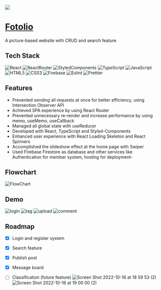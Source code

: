 
<a href="https://fotolio-799f4.web.app/"><img src="https://user-images.githubusercontent.com/81071002/196032288-1dd5d900-b6b3-4473-8c20-f3c2e1f720e1.png"></a>
<h1><a href="https://fotolio-799f4.web.app/">Fotolio</a></h1>


A picture-based website with CRUD and search feature

## Tech Stack
![React](https://img.shields.io/badge/React-20232A?style=for-the-badge&logo=react&logoColor=61DAFB)
![ReactRouter](https://img.shields.io/badge/React_Router-CA4245?style=for-the-badge&logo=react-router&logoColor=white)
![StyledComponents](https://img.shields.io/badge/styled--components-DB7093?style=for-the-badge&logo=styled-components&logoColor=white)
![TypeScript](https://img.shields.io/badge/TypeScript-007ACC?style=for-the-badge&logo=typescript&logoColor=white)
![JavaScript](https://img.shields.io/badge/JavaScript-323330?style=for-the-badge&logo=javascript&logoColor=F7DF1E)
![HTML5](https://img.shields.io/badge/HTML5-E34F26?style=for-the-badge&logo=html5&logoColor=white)
![CSS3](https://img.shields.io/badge/CSS3-1572B6?style=for-the-badge&logo=css3&logoColor=white)
![Firebase](https://img.shields.io/badge/firebase-ffca28?style=for-the-badge&logo=firebase&logoColor=black)
![Eslint](https://img.shields.io/badge/eslint-3A33D1?style=for-the-badge&logo=eslint&logoColor=white)
![Prettier](https://img.shields.io/badge/prettier-1A2C34?style=for-the-badge&logo=prettier&logoColor=F7BA3E)

## Features
- Prevented sending all requests at once for better efficiency, using Intersection Observer API
- Achieved SPA experience by using React Router
- Prevented unnecessary re-render and increase performance by using memo, useMemo, useCallback 
- Managed all global state with useReducer
- Developed with React, TypeScript and Styled-Components   
- Enhanced user experience with React Loading Skeleton and React Spinners
- Accomplished the slideshow effect at the home page with Swiper
- Used Firebase Firestore as database and other services like Authentication for member system, hosting for deployment- 


## Flowchart
![FlowChart](https://user-images.githubusercontent.com/81071002/196028957-dbf689bb-bb87-45cf-a77c-ee8a90e90267.png)

## Demo
![login](https://user-images.githubusercontent.com/81071002/196032165-11c4e845-2650-4079-b72b-9d0402c00317.gif)
![tag](https://user-images.githubusercontent.com/81071002/196032175-24cfd31c-5ffd-4576-9d4f-cefb0565efc3.gif)
![upload](https://user-images.githubusercontent.com/81071002/196032191-d35567de-ead0-4d7a-97fa-ed78406618aa.gif)
![comment](https://user-images.githubusercontent.com/81071002/196032194-b10c13f5-17bf-480b-a2bf-f9e844e836b6.gif)

## Roadmap
- [x] Login and register system
- [x] Search feature
- [x] Publish post
- [x] Message board
- [ ] Classification (future feature)
![Screen Shot 2022-10-16 at 18 59 53 (2)](https://user-images.githubusercontent.com/81071002/196032140-af3c5ff3-13bb-4459-a170-685544b7db4b.png)
![Screen Shot 2022-10-16 at 19 00 00 (2)](https://user-images.githubusercontent.com/81071002/196032146-f1e4accf-268c-4388-96f0-3d4ca4657e62.png)

